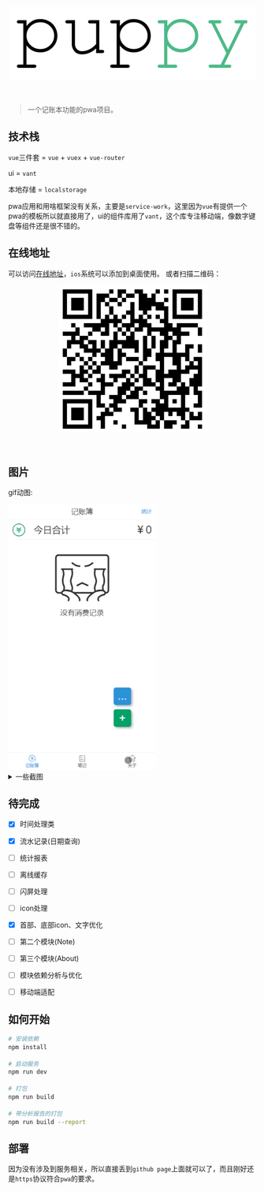 <br>
<p align="center">
  <img width="500px" src="img/logo.svg" alt="puppy" />
</p>
<br>

> 一个记账本功能的pwa项目。

## 技术栈

`vue`三件套 = `vue` + `vuex` + `vue-router`

ui = `vant`

本地存储 = `localstorage`

pwa应用和用啥框架没有关系，主要是`service-work`，这里因为`vue`有提供一个pwa的模板所以就直接用了，ui的组件库用了`vant`，这个库专注移动端，像数字键盘等组件还是很不错的。

## 在线地址

可以访问[在线地址](https://limengke123.github.io/#/)，`ios`系统可以添加到桌面使用。
或者扫描二维码：

<p align="center">
  <img width="300px" src="img/qrcode.png" alt="qrcode" />
</p>
<br>


## 图片

gif动图:

<img width="300px" src="img/v1.0.0/puppy.gif" alt="动图" />

<details><summary>一些截图</summary><br>
<br>
<img width="300px" src="img/v1.0.0/1.jpg" alt="首页" />
<br>
<br>
<br>
<img width="300px" src="img/v1.0.0/2.jpg" alt="操作" />
<br>
<br>
<br>
<img width="300px" src="img/v1.0.0/3.jpg" alt="列表" />
<br>
<br>
<br>
<img width="300px" src="img/v1.0.0/4.jpg" alt="日期筛选" />
<br>
<br>
<br>
</details>

## 待完成

- [X] 时间处理类
- [X] 流水记录(日期查询)
- [ ] 统计报表
- [ ] 离线缓存
- [ ] 闪屏处理
- [ ] icon处理
- [X] 首部、底部icon、文字优化
- [ ] 第二个模块(Note)
- [ ] 第三个模块(About)
- [ ] 模块依赖分析与优化
- [ ] 移动端适配


## 如何开始

``` bash
# 安装依赖
npm install

# 启动服务
npm run dev

# 打包
npm run build

# 带分析报告的打包
npm run build --report
```

## 部署

因为没有涉及到服务相关，所以直接丢到`github page`上面就可以了，而且刚好还是`https`协议符合`pwa`的要求。

